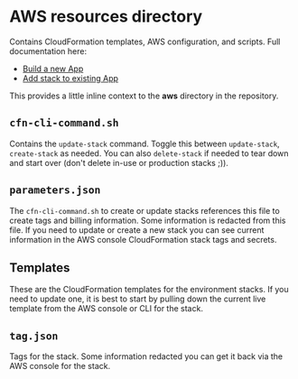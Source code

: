 # AWS resources directory
Contains CloudFormation templates, AWS configuration, and scripts. Full documentation here:

* [Build a new App](https://digitalpfizer.atlassian.net/wiki/spaces/CAP/pages/146834031/Building+the+Initial+Application+For+Stratus)
* [Add stack to existing App](https://digitalpfizer.atlassian.net/wiki/spaces/CAP/pages/3391389713/Adding+a+new+environment+to+an+existing+app)

This provides a little inline context to the **aws** directory in the repository.

## `cfn-cli-command.sh`

Contains the `update-stack` command. Toggle this between `update-stack`, `create-stack` as needed. You can also `delete-stack` if needed to tear down and start over (don't delete in-use or production stacks ;)).

## `parameters.json`
The `cfn-cli-command.sh` to create or update stacks references this file to create tags and billing information. Some information is redacted from this file. If you need to update or create a new stack you can see current information in the AWS console CloudFormation stack tags and secrets.

## Templates
These are the CloudFormation templates for the environment stacks. If you need to update one, it is best to start by pulling down the current live template from the AWS console or CLI for the stack.

## `tag.json`
Tags for the stack. Some information redacted you can get it back via the AWS console for the stack.
